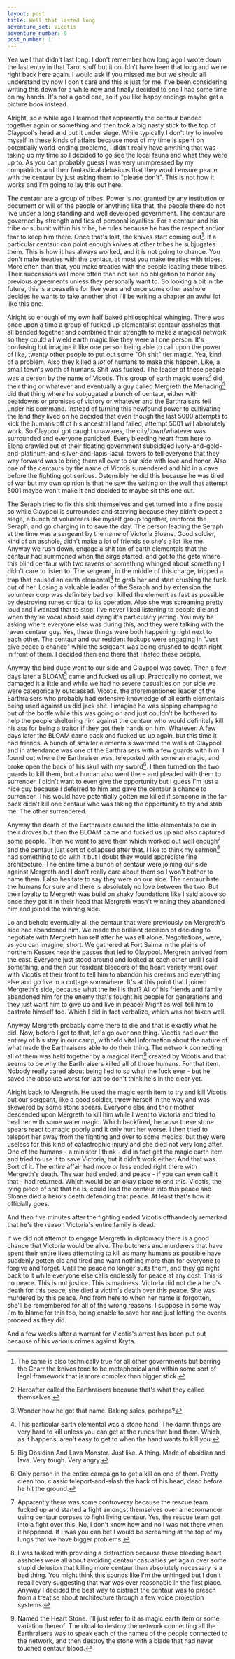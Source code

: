 ```yaml
---
layout: post
title: Well that lasted long
adventure_set: Vicotis
adventure_number: 9
post_number: 1
---
```


Yea well that didn't last long. I don't remember how long ago I wrote down the last entry in that Tarot stuff but it couldn't have been that long and we're right back here again. I would ask if you missed me but we should all understand by now I don't care and this is just for me. I've been considering writing this down for a while now and finally decided to one I had some time on my hands. It's not a good one, so if you like happy endings maybe get a picture book instead.

Alright, so a while ago I learned that apparently the centaur banded together again or something and then took a big nasty stick to the top of Claypool's head and put it under siege. While typically I don't try to involve myself in these kinds of affairs because most of my time is spent on potentially world-ending problems, I didn't really have anything that was taking up my time so I decided to go see the local fauna and what they were up to. As you can probably guess I was very unimpressed by my compatriots and their fantastical delusions that they would ensure peace with the centaur by just asking them to "please don't". This is not how it works and I'm going to lay this out here.

The centaur are a group of tribes. Power is not granted by any institution or document or will of the people or anything like that, the people there do not live under a long standing and well developed government. The centaur are governed by strength and ties of personal loyalties. For a centaur and his tribe or subunit within his tribe, he rules because he has the respect and/or fear to keep him there. Once that's lost, the knives start coming out[^fn-knives]. If a particular centaur can point enough knives at other tribes he subjugates them. This is how it has always worked, and it is not going to change. You don't make treaties with the centaur, at most you make treaties with tribes. More often than that, you make treaties with the people leading those tribes. Their successors will more often than not see no obligation to honor any previous agreements unless they personally want to. So looking a bit in the future, this is a ceasefire for five years and once some other asshole decides he wants to take another shot I'll be writing a chapter an awful lot like this one.

Alright so enough of my own half baked philosophical whinging. There was once upon a time a group of fucked up elementalist centaur assholes that all banded together and combined their strength to make a magical network so they could all wield earth magic like they were all one person. It's confusing but imagine it like one person being able to call upon the power of like, twenty other people to put out some "Oh shit" tier magic. Yea, kind of a problem. Also they killed a *lot* of humans to make this happen. Like, a small town's worth of humans. Shit was fucked. The leader of these people was a person by the name of Vicotis. This group of earth magic users[^fn-cult] did their thing or whatever and eventually a guy called Mergreth the Menacing[^fn-mergreth] did that thing where he subjugated a bunch of centaur, either with beatdowns or promises of victory or whatever and the Earthraisers fell under his command. Instead of turning this newfound power to cultivating the land they lived on he decided that even though the last 5000 attempts to kick the humans off of his ancestral land failed, attempt 5001 will absolutely work. So Claypool got caught unawares, the city/town/whatever was surrounded and everyone panicked. Every bleeding heart from here to Elona crawled out of their floating government subsidized ivory-and-gold-and-platinum-and-silver-and-lapis-lazuli towers to tell everyone that they way forward was to bring them all over to our side with love and honor. Also one of the centaurs by the name of Vicotis surrendered and hid in a cave before the fighting got serious. Ostensibly he did this because he was tired of war but my own opinion is that he saw the writing on the wall that attempt 5001 maybe won't make it and decided to maybe sit this one out.

The Seraph tried to fix this shit themselves and get turned into a fine paste so while Claypool is surrounded and starving because they didn't expect a siege, a bunch of volunteers like myself group together, reinforce the Seraph, and go charging in to save the day. The person leading the Seraph at the time was a sergeant by the name of Victoria Sloane. Good soldier, kind of an asshole, didn't make a lot of friends so she's a lot like me. Anyway we rush down, engage a shit ton of earth elementals that the centaur had summoned when the sirge started, and got to the gate where this blind centaur with two ravens or something whinged about something I didn't care to listen to. The sergeant, in the middle of this charge, tripped a trap that caused an earth elemental[^fn-hand] to grab her and start crushing the fuck out of her. Losing a valuable leader of the Seraph and by extension the volunteer corp was definitely bad so I killed the element as fast as possible by destroying runes critical to its operation. Also she was screaming pretty loud and I wanted that to stop. I've never liked listening to people die and when they're vocal about said dying it's particularly jarring. You may be asking where everyone else was during this, and they were talking with the raven centaur guy. Yes, these things were both happening right next to each other. The centaur and our resident fuckups were engaging in "Just give peace a chance" while the sergeant was being crushed to death right in front of them. I decided then and there that I hated these people.

Anyway the bird dude went to our side and Claypool was saved. Then a few days later a BLOAM[^fn-bloam] came and fucked us all up. Practically no contest, we damaged it a little and while we had no severe casualties on our side we were categorically outclassed. Vicotis, the aforementioned leader of the Earthraisers who probably had extensive knowledge of all earth elementals being used against us did jack shit. I imagine he was sipping champagne out of the bottle while this was going on and just couldn't be bothered to help the people sheltering him against the centaur who would definitely kill his ass for being a traitor if they got their hands on him. Whatever. A few days later the BLOAM came back and fucked us up again, but this time it had friends. A bunch of smaller elementals swarmed the walls of Claypool and in attendance was one of the Earthraisers with a few guards with him. I found out where the Earthraiser was, teleported with some air magic, and broke open the back of his skull with my sword[^fn-skull]. I then turned on the two guards to kill them, but a human also went there and pleaded with them to surrender. I didn't want to even give the opportunity but I guess I'm just a nice guy because I deferred to him and gave the centaur a chance to surrender. This would have potentially gotten me killed if someone in the far back didn't kill one centaur who was taking the opportunity to try and stab me. The other surrendered.

Anyway the death of the Earthraiser caused the little elementals to die in their droves but then the BLOAM came and fucked us up and also captured some people. Then we went to save them which worked out well enough[^fn-rescue] and the centaur just sort of collapsed after that. I like to think my sermon[^fn-sermon] had something to do with it but I doubt they would appreciate fine architecture. The entire time a bunch of centaur were joining our side against Mergreth and I don't really care about them so I won't bother to name them. I also hesitate to say they were on our side. The centaur hate the humans for sure and there is absolutely no love between the two. But their loyalty to Mergreth was build on shaky foundations like I said above so once they got it in their head that Mergreth wasn't winning they abandoned him and joined the winning side. 

Lo and behold eventually all the centaur that were previously on Mergreth's side had abandoned him. We made the brilliant decision of deciding to negotiate with Mergreth himself after he was all alone. Negotiations, were, as you can imagine, short. We gathered at Fort Salma in the plains of northern Kessex near the passes that led to Claypool. Mergreth arrived from the east. Everyone just stood around and looked at each other until I said something, and then our resident bleeders of the heart variety went over with Vicotis at their front to tell him to abandon his dreams and everything else and go live in a cottage somewhere. It's at this point that I joined Mergreth's side, because what the hell is that? All of his friends and family abandoned him for the enemy that's fought his people for generations and they just want him to give up and live in peace? Might as well tell him to castrate himself too. Which I did in fact verbalize, which was not taken well.

Anyway Mergreth probably came there to die and that is exactly what he did. Now, before I get to that, let's go over one thing. Vicotis had over the entirey of his stay in our camp, withheld vital information about the nature of what made the Earthraisers able to do their thing. The network connecting all of them was held together by a magical item[^fn-stone] created by Vicotis and that seems to be why the Earthraisers killed all of those humans. For that item. Nobody really cared about being lied to so what the fuck ever - but he saved the absolute worst for last so don't think he's in the clear yet.

Alright back to Mergreth. He used the magic earth item to try and kill Vicotis but our sergeant, like a good soldier, threw herself in the way and was skewered by some stone spears. Everyone else and their mother descended upon Mergreth to kill him while I went to Victoria and tried to heal her with some water magic. Which backfired, because these stone spears react to magic poorly and it only hurt her worse. I then tried to teleport her away from the fighting and over to some medics, but they were useless for this kind of catastrophic injury and she died not very long after. One of the humans - a minister I think - did in fact get the magic earth item and tried to use it to save Victoria, but it didn't work either. And that was... Sort of it. The entire affair had more or less ended right there with Mergreth's death. The war had ended, and peace - if you can even call it that - had returned. Which would be an okay place to end this. Vicotis, the lying piece of shit that he is, could lead the centaur into this peace and Sloane died a hero's death defending that peace. At least that's how it officially goes.

And then five minutes after the fighting ended Vicotis offhandedly remarked that he's the reason Victoria's entire family is dead.

If we did not attempt to engage Mergreth in diplomacy there is a good chance that Victoria would be alive. The butchers and murderers that have spent their entire lives attempting to kill as many humans as possible have suddenly gotten old and tired and want nothing more than for everyone to forgive and forget. Until the peace no longer suits them, and they go right back to it while everyone else calls endlessly for peace at any cost. This is no peace. This is not justice. This is madness. Victoria did not die a hero's death for this peace, she died a victim's death over this peace. She was murdered by this peace. And from here to when her name is forgotten, she'll be remembered for all of the wrong reasons. I suppose in some way I'm to blame for this too, being enable to save her and just letting the events proceed as they did.

And a few weeks after a warrant for Vicotis's arrest has been put out because of his various crimes against Kryta.

[^fn-knives]: The same is also technically true for all other governments but barring the Charr the knives tend to be metaphorical and within some sort of legal framework that is more complex than bigger stick.
[^fn-cult]: Hereafter called the Earthraisers because that's what they called themselves.
[^fn-mergreth]: Wonder how he got that name. Baking sales, perhaps?
[^fn-hand]: This particular earth elemental was a stone hand. The damn things are very hard to kill unless you can get at the runes that bind them. Which, as it happens, aren't easy to get to when the hand wants to kill you.
[^fn-bloam]: Big Obsidian And Lava Monster. Just like. A thing. Made of obsidian and lava. Very tough. Very angry.
[^fn-skull]: Only person in the entire campaign to get a kill on one of them. Pretty clean too, classic teleport-and-slash the back of his head, dead before he hit the ground.
[^fn-rescue]: Apparently there was some controversy because the rescue team fucked up and started a fight amongst themselves over a necromancer using centaur corpses to fight living centaur. Yes, the rescue team got into a fight over this. No, I don't know how and no I was not there when it happened. If I was you can bet I would be screaming at the top of my lungs that we have bigger problems.
[^fn-sermon]: I was tasked with providing a distraction because these bleeding heart assholes were all about avoiding centaur casualties yet again over some stupid delusion that killing more centaur than absolutely necessary is a bad thing. You might think this sounds like I'm the unhinged but I don't recall every suggesting that war was ever reasonable in the first place. Anyway I decided the best way to distract the centaur was to preach from a treatise about architecture through a few voice projection systems.
[^fn-stone]: Named the Heart Stone. I'll just refer to it as magic earth item or some variation thereof. The ritual to destroy the network connecting all the Earthraisers was to speak each of the names of the people connected to the network, and then destroy the stone with a blade that had never touched centaur blood.